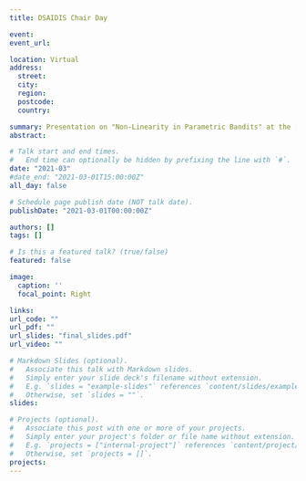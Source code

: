```yaml
---
title: DSAIDIS Chair Day

event: 
event_url: 

location: Virtual
address:
  street: 
  city: 
  region: 
  postcode: 
  country: 

summary: Presentation on "Non-Linearity in Parametric Bandits" at the [DSAIDIS](https://datascienceandai.wp.imt.fr/en/home-2/) chair day.
abstract: 

# Talk start and end times.
#   End time can optionally be hidden by prefixing the line with `#`.
date: "2021-03"
#date_end: "2021-03-01T15:00:00Z"
all_day: false

# Schedule page publish date (NOT talk date).
publishDate: "2021-03-01T00:00:00Z"

authors: []
tags: []

# Is this a featured talk? (true/false)
featured: false

image:
  caption: ''
  focal_point: Right

links:
url_code: ""
url_pdf: ""
url_slides: "final_slides.pdf"
url_video: ""

# Markdown Slides (optional).
#   Associate this talk with Markdown slides.
#   Simply enter your slide deck's filename without extension.
#   E.g. `slides = "example-slides"` references `content/slides/example-slides.md`.
#   Otherwise, set `slides = ""`.
slides: 

# Projects (optional).
#   Associate this post with one or more of your projects.
#   Simply enter your project's folder or file name without extension.
#   E.g. `projects = ["internal-project"]` references `content/project/deep-learning/index.md`.
#   Otherwise, set `projects = []`.
projects:
---
```


